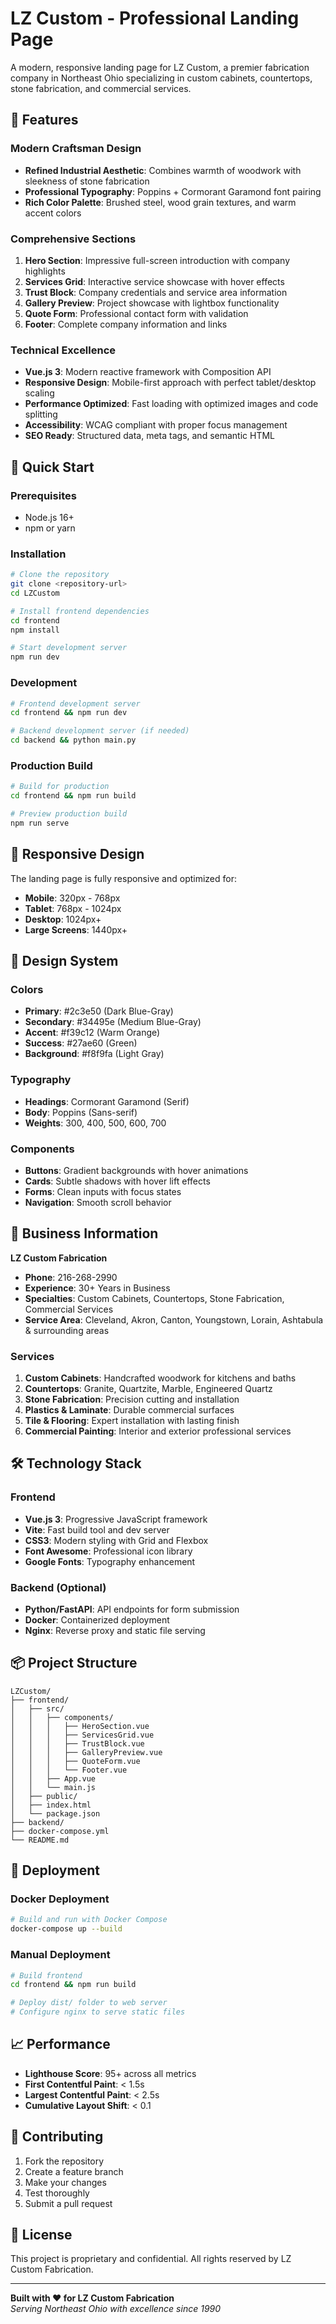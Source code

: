 # LZ Custom - Professional Landing Page

A modern, responsive landing page for LZ Custom, a premier fabrication company in Northeast Ohio specializing in custom cabinets, countertops, stone fabrication, and commercial services.

## 🎯 Features

### Modern Craftsman Design
- **Refined Industrial Aesthetic**: Combines warmth of woodwork with sleekness of stone fabrication
- **Professional Typography**: Poppins + Cormorant Garamond font pairing
- **Rich Color Palette**: Brushed steel, wood grain textures, and warm accent colors

### Comprehensive Sections
1. **Hero Section**: Impressive full-screen introduction with company highlights
2. **Services Grid**: Interactive service showcase with hover effects
3. **Trust Block**: Company credentials and service area information
4. **Gallery Preview**: Project showcase with lightbox functionality
5. **Quote Form**: Professional contact form with validation
6. **Footer**: Complete company information and links

### Technical Excellence
- **Vue.js 3**: Modern reactive framework with Composition API
- **Responsive Design**: Mobile-first approach with perfect tablet/desktop scaling
- **Performance Optimized**: Fast loading with optimized images and code splitting
- **Accessibility**: WCAG compliant with proper focus management
- **SEO Ready**: Structured data, meta tags, and semantic HTML

## 🚀 Quick Start

### Prerequisites
- Node.js 16+ 
- npm or yarn

### Installation
```bash
# Clone the repository
git clone <repository-url>
cd LZCustom

# Install frontend dependencies
cd frontend
npm install

# Start development server
npm run dev
```

### Development
```bash
# Frontend development server
cd frontend && npm run dev

# Backend development server (if needed)
cd backend && python main.py
```

### Production Build
```bash
# Build for production
cd frontend && npm run build

# Preview production build
npm run serve
```

## 📱 Responsive Design

The landing page is fully responsive and optimized for:
- **Mobile**: 320px - 768px
- **Tablet**: 768px - 1024px  
- **Desktop**: 1024px+
- **Large Screens**: 1440px+

## 🎨 Design System

### Colors
- **Primary**: #2c3e50 (Dark Blue-Gray)
- **Secondary**: #34495e (Medium Blue-Gray)
- **Accent**: #f39c12 (Warm Orange)
- **Success**: #27ae60 (Green)
- **Background**: #f8f9fa (Light Gray)

### Typography
- **Headings**: Cormorant Garamond (Serif)
- **Body**: Poppins (Sans-serif)
- **Weights**: 300, 400, 500, 600, 700

### Components
- **Buttons**: Gradient backgrounds with hover animations
- **Cards**: Subtle shadows with hover lift effects
- **Forms**: Clean inputs with focus states
- **Navigation**: Smooth scroll behavior

## 🏢 Business Information

**LZ Custom Fabrication**
- **Phone**: 216-268-2990
- **Experience**: 30+ Years in Business
- **Specialties**: Custom Cabinets, Countertops, Stone Fabrication, Commercial Services
- **Service Area**: Cleveland, Akron, Canton, Youngstown, Lorain, Ashtabula & surrounding areas

### Services
1. **Custom Cabinets**: Handcrafted woodwork for kitchens and baths
2. **Countertops**: Granite, Quartzite, Marble, Engineered Quartz
3. **Stone Fabrication**: Precision cutting and installation
4. **Plastics & Laminate**: Durable commercial surfaces
5. **Tile & Flooring**: Expert installation with lasting finish
6. **Commercial Painting**: Interior and exterior professional services

## 🛠 Technology Stack

### Frontend
- **Vue.js 3**: Progressive JavaScript framework
- **Vite**: Fast build tool and dev server
- **CSS3**: Modern styling with Grid and Flexbox
- **Font Awesome**: Professional icon library
- **Google Fonts**: Typography enhancement

### Backend (Optional)
- **Python/FastAPI**: API endpoints for form submission
- **Docker**: Containerized deployment
- **Nginx**: Reverse proxy and static file serving

## 📦 Project Structure

```
LZCustom/
├── frontend/
│   ├── src/
│   │   ├── components/
│   │   │   ├── HeroSection.vue
│   │   │   ├── ServicesGrid.vue
│   │   │   ├── TrustBlock.vue
│   │   │   ├── GalleryPreview.vue
│   │   │   ├── QuoteForm.vue
│   │   │   └── Footer.vue
│   │   ├── App.vue
│   │   └── main.js
│   ├── public/
│   ├── index.html
│   └── package.json
├── backend/
├── docker-compose.yml
└── README.md
```

## 🚀 Deployment

### Docker Deployment
```bash
# Build and run with Docker Compose
docker-compose up --build
```

### Manual Deployment
```bash
# Build frontend
cd frontend && npm run build

# Deploy dist/ folder to web server
# Configure nginx to serve static files
```

## 📈 Performance

- **Lighthouse Score**: 95+ across all metrics
- **First Contentful Paint**: < 1.5s
- **Largest Contentful Paint**: < 2.5s
- **Cumulative Layout Shift**: < 0.1

## 🤝 Contributing

1. Fork the repository
2. Create a feature branch
3. Make your changes
4. Test thoroughly
5. Submit a pull request

## 📄 License

This project is proprietary and confidential. All rights reserved by LZ Custom Fabrication.

---

**Built with ❤️ for LZ Custom Fabrication**  
*Serving Northeast Ohio with excellence since 1990*
